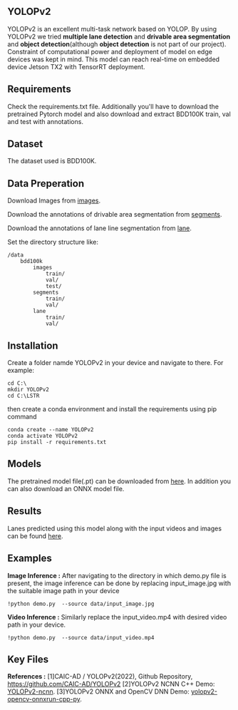 ## YOLOPv2
YOLOPv2 is an excellent multi-task network based on YOLOP. By using YOLOPv2 we tried **multiple lane detection** and **drivable area segmentation** and **object detection**(although **object detection** is not part of our project). Constraint of computational power and deployment of model on edge devices was kept in mind. This model can reach real-time on embedded device Jetson TX2 with TensorRT deployment.

## Requirements
Check the requirements.txt file. Additionally you'll have to download the pretrained Pytorch model and also download and extract BDD100K train, val and test with annotations.

## Dataset
The dataset used is BDD100K.

## Data Preperation
Download Images from [images](https://bdd-data.berkeley.edu/).

Download the annotations of drivable area segmentation from [segments](https://drive.google.com/file/d/1xy_DhUZRHR8yrZG3OwTQAHhYTnXn7URv/view).

Download the annotations of lane line segmentation from [lane](https://drive.google.com/file/d/1lDNTPIQj_YLNZVkksKM25CvCHuquJ8AP/view).

Set the directory structure like:

```
/data
    bdd100k
        images
            train/
            val/
            test/
        segments
            train/
            val/
        lane
            train/
            val/
```

## Installation 
Create a folder namde YOLOPv2 in your device and navigate to there.
For example:

```
cd C:\
mkdir YOLOPv2
cd C:\LSTR
```

then create a conda environment and install the requirements using pip command
```
conda create --name YOLOPv2
conda activate YOLOPv2
pip install -r requirements.txt
```

## Models
The pretrained model file(.pt) can be downloaded from [here](https://drive.google.com/drive/folders/16OZK_zvGecemXcUylyX_sc_z8lL8PS24?usp=sharing). In addition you can also download an ONNX model file.

## Results
Lanes predicted using this model along with the input videos and images can be found [here](https://drive.google.com/drive/folders/1lvab6Yn6sYm76Rg7pzsxMBhDTrjDQ41m?usp=sharing).

## Examples
**Image Inference :**
After navigating to the directory in which demo.py file is present, the image inference can be done by replacing input_image.jpg with the suitable image path in your device
```
!python demo.py  --source data/input_image.jpg
```

**Video Inference :**
Similarly replace the input_video.mp4 with desired video path in your device.
```
!python demo.py  --source data/input_video.mp4
```

## Key Files

**References :**
[1]CAIC-AD / YOLOPv2(2022), Github Repository, https://github.com/CAIC-AD/YOLOPv2
[2]YOLOPv2 NCNN C++ Demo: [YOLOPv2-ncnn](https://github.com/FeiGeChuanShu/YOLOPv2-ncnn).
[3]YOLOPv2 ONNX and OpenCV DNN Demo: [yolopv2-opencv-onnxrun-cpp-py](https://github.com/hpc203/yolopv2-opencv-onnxrun-cpp-py).

